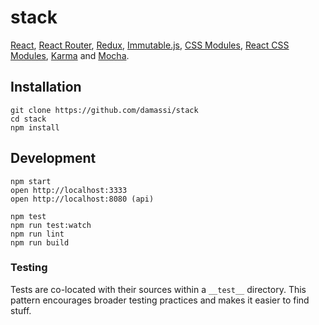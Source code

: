 # stack

[React](https://facebook.github.io/react/), [React Router](https://github.com/rackt/react-router), [Redux](https://github.com/rackt/redux), [Immutable.js](https://facebook.github.io/immutable-js/), [CSS Modules](https://github.com/css-modules/css-modules), [React CSS Modules](https://github.com/gajus/react-css-modules), [Karma](http://karma-runner.github.io/0.13/index.html) and [Mocha](https://mochajs.org/).

## Installation
```
git clone https://github.com/damassi/stack
cd stack
npm install
```

## Development

```
npm start
open http://localhost:3333
open http://localhost:8080 (api)

npm test
npm run test:watch
npm run lint
npm run build

```

### Testing
Tests are co-located with their sources within a `__test__` directory. This pattern encourages broader testing practices and makes it easier to find stuff.
